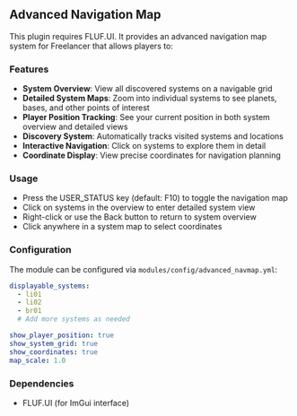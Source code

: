 ## Advanced Navigation Map

This plugin requires FLUF.UI. It provides an advanced navigation map system for Freelancer that allows players to:

### Features

- **System Overview**: View all discovered systems on a navigable grid
- **Detailed System Maps**: Zoom into individual systems to see planets, bases, and other points of interest
- **Player Position Tracking**: See your current position in both system overview and detailed views
- **Discovery System**: Automatically tracks visited systems and locations
- **Interactive Navigation**: Click on systems to explore them in detail
- **Coordinate Display**: View precise coordinates for navigation planning

### Usage

- Press the USER_STATUS key (default: F10) to toggle the navigation map
- Click on systems in the overview to enter detailed system view
- Right-click or use the Back button to return to system overview
- Click anywhere in a system map to select coordinates

### Configuration

The module can be configured via `modules/config/advanced_navmap.yml`:

```yaml
displayable_systems:
  - li01
  - li02
  - br01
  # Add more systems as needed

show_player_position: true
show_system_grid: true
show_coordinates: true
map_scale: 1.0
```

### Dependencies

- FLUF.UI (for ImGui interface)